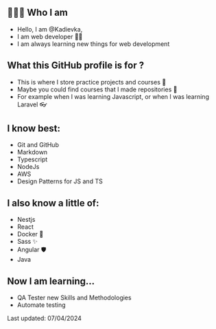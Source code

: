 ## 👩🏻‍💼 Who I am

- Hello, I am @Kadievka,
- I am web developer 👩‍💻
- I am always learning new things for web development

## What this GitHub profile is for ?

- This is where I store practice projects and courses 💾
- Maybe you could find courses that I made repositories  💼
- For example when I was learning Javascript, or when I was learning Laravel 👓

## I know best:

- Git and GitHub
- Markdown
- Typescript
- NodeJs
- AWS
- Design Patterns for JS and TS

## I also know a little of:

- Nestjs
- React
- Docker 🐳
- Sass ✨
- Angular 🛡️
- Java

## Now I am learning...

- QA Tester new Skills and Methodologies
- Automate testing

Last updated: 07/04/2024
